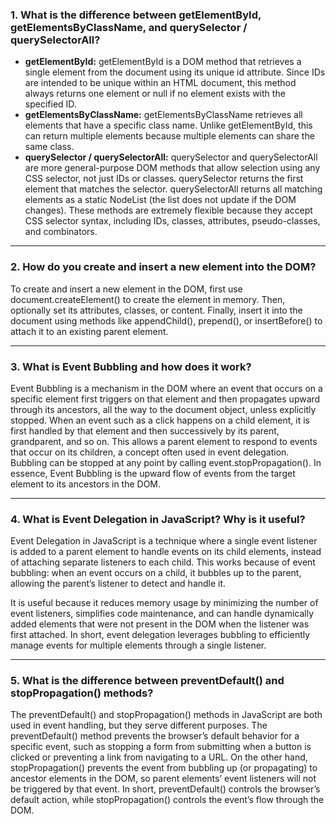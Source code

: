 ### 1. What is the difference between getElementById, getElementsByClassName, and querySelector / querySelectorAll?

- **getElementById:** getElementById is a DOM method that retrieves a single element from the document using its unique id attribute. Since IDs are intended to be unique within an HTML document, this method always returns one element or null if no element exists with the specified ID.
- **getElementsByClassName:** getElementsByClassName retrieves all elements that have a specific class name. Unlike getElementById, this can return multiple elements because multiple elements can share the same class.
- **querySelector / querySelectorAll:** querySelector and querySelectorAll are more general-purpose DOM methods that allow selection using any CSS selector, not just IDs or classes. querySelector returns the first element that matches the selector. querySelectorAll returns all matching elements as a static NodeList (the list does not update if the DOM changes). These methods are extremely flexible because they accept CSS selector syntax, including IDs, classes, attributes, pseudo-classes, and combinators.

---

### 2. How do you create and insert a new element into the DOM?

To create and insert a new element in the DOM, first use document.createElement() to create the element in memory. Then, optionally set its attributes, classes, or content. Finally, insert it into the document using methods like appendChild(), prepend(), or insertBefore() to attach it to an existing parent element.

---

### 3. What is Event Bubbling and how does it work?

Event Bubbling is a mechanism in the DOM where an event that occurs on a specific element first triggers on that element and then propagates upward through its ancestors, all the way to the document object, unless explicitly stopped. When an event such as a click happens on a child element, it is first handled by that element and then successively by its parent, grandparent, and so on. This allows a parent element to respond to events that occur on its children, a concept often used in event delegation. Bubbling can be stopped at any point by calling event.stopPropagation(). In essence, Event Bubbling is the upward flow of events from the target element to its ancestors in the DOM.

---

### 4. What is Event Delegation in JavaScript? Why is it useful?

Event Delegation in JavaScript is a technique where a single event listener is added to a parent element to handle events on its child elements, instead of attaching separate listeners to each child. This works because of event bubbling: when an event occurs on a child, it bubbles up to the parent, allowing the parent’s listener to detect and handle it.

It is useful because it reduces memory usage by minimizing the number of event listeners, simplifies code maintenance, and can handle dynamically added elements that were not present in the DOM when the listener was first attached. In short, event delegation leverages bubbling to efficiently manage events for multiple elements through a single listener.

---

### 5. What is the difference between preventDefault() and stopPropagation() methods?

The preventDefault() and stopPropagation() methods in JavaScript are both used in event handling, but they serve different purposes. The preventDefault() method prevents the browser’s default behavior for a specific event, such as stopping a form from submitting when a button is clicked or preventing a link from navigating to a URL. On the other hand, stopPropagation() prevents the event from bubbling up (or propagating) to ancestor elements in the DOM, so parent elements’ event listeners will not be triggered by that event. In short, preventDefault() controls the browser’s default action, while stopPropagation() controls the event’s flow through the DOM.